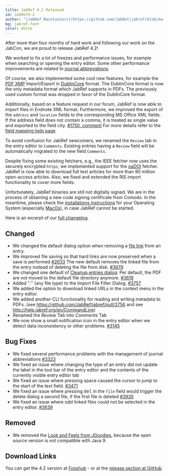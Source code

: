 ```yaml
---
title: JabRef 4.2 Released
id: JabRef4-2
author: "[JabRef Maintainers](https://github.com/JabRef/jabref/blob/main/MAINTAINERS)"
bg: jabref-font
color: white
---
```


After more than four months of hard work and following our work on the JabCon, we are proud to release JabRef 4.2!

We worked to fix a lot of freezes and performance issues, for example when searching or opening the entry editor.
Some other performance improvements are related to [journal abbreviations](https://help.jabref.org/en/JournalAbbreviations).

Of course, we also implemented some cool new features, for example the [PDF XMP](https://help.jabref.org/en/XMP) Import/Export in [DublinCore](http://dublincore.org/) format.
The DublinCore format is now the only metadata format which JabRef supports in PDFs.
The previously used custom format was dropped in favor of the DublinCore format.

Additionally, based on a feature request in our forum, JabRef is now able to import files in Endnote XML format.
Furthermore, we improved the export of the `address`  and `location` fields to the corresponding MS Office XML fields.
If the address field does not contain a comma, it is treated as single value and exported to the field city. [#1750, comment](https://github.com/JabRef/jabref/issues/1750#issuecomment-357539167) For more details refer to the [field mapping help page](http://help.jabref.org/en/MsOfficeBibFieldMapping)

To avoid confusion for JabRef newcomers, we renamed the `Review` tab in the entry editor to `Comments`.
Existing entries having a `Review` field will be automatically migrated to the new field `Comments`.

Despite fixing some existing fetchers, e.g., the IEEE fetcher now uses the securely encrypted `https`, we implemented support for the [oaDOI](https://oadoi.org/) fetcher.
JabRef is now able to download full text articles for more than 90 million open-access articles.
Also, we fixed and extended the RIS import functionality to cover more fields.

Unfortunately, JabRef binaries are still not digitally signed.
We are in the process of obtaining a new code signing certificate from Comodo.
In the meantime, please check the [installations instructions](https://help.jabref.org/en/#faq) for your Operating System (especially [MacOs](https://help.jabref.org/en/FAQosx)), in case JabRef cannot be started.

Here is an excerpt of our [full changelog](https://github.com/JabRef/jabref/blob/master/CHANGELOG.md#42---2018-04-26).

## Changed

- We changed the default dialog option when removing a [file link](http://help.jabref.org/en/FileLinks#adding-external-links-to-an-entry) from an entry.
- We improved file saving so that hard links are now preserved when a save is performed [#2633](https://github.com/JabRef/jabref/issues/2633)
The new default removes the linked file from the entry instead of deleting the file from disk. [#3679](https://github.com/JabRef/jabref/issues/3679)
- We changed one default of [Cleanup entries dialog](http://help.jabref.org/en/CleanupEntries): Per default, the PDF are not moved to the default file directory anymore. [#3619](https://github.com/JabRef/jabref/issues/3619)
- Added "*.*" (any file type) to the Import File Filter Dialog. [#3757](https://github.com/JabRef/jabref/issues/3757)
- We added the option to download linked URLs in the context menu in the entry editor.
- We added another CLI functionality for reading and writing metadata to PDFs. (see <https://github.com/JabRef/jabref/pull/3756> and see <http://help.jabref.org/en/CommandLine>)
- Renamed the *Review* Tab into *Comments* Tab
- We now show a small notification icon in the entry editor when we detect data inconsistency or other problems. [#3145](https://github.com/JabRef/jabref/issues/3145)

## Bug Fixes

- We fixed several performance problems with the management of journal abbreviations [#3323](https://github.com/JabRef/jabref/issues/3323)
- We fixed an issue where changing the type of an entry did not update the label in the tool bar of the entry editor and the contents of the currently visible entry editor tab
- We fixed an issue where pressing space caused the cursor to jump to the start of the text field. [#3471](https://github.com/JabRef/jabref/issues/3471)
- We fixed an issue where pressing <kbd>del</kbd> in the `file` field would trigger the delete dialog a second file, if the first file is deleted [#3926](https://github.com/JabRef/jabref/issues/3926)
- We fixed an issue where odd linked files could not be selected in the entry editor. [#3639](https://github.com/JabRef/jabref/issues/3639)

## Removed

- We removed the [Look and Feels from JGoodies](http://www.jgoodies.com/freeware/libraries/looks/), because the open source version is not compatible with Java 9.

## Download Links

You can get the 4.2 version at [Fosshub](https://www.fosshub.com/JabRef.html) - or at the [release section at GitHub](https://github.com/JabRef/jabref/releases/tag/v4.2).
